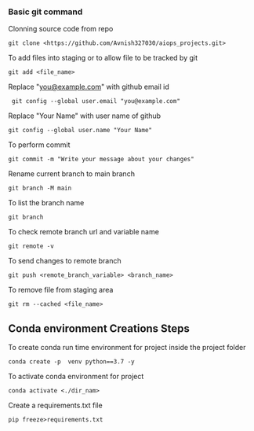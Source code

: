 ### Basic git command

Clonning source code from repo

```
git clone <https://github.com/Avnish327030/aiops_projects.git>
```

To add files into staging or to allow file to be tracked by git
```
git add <file_name>
```

Replace "you@example.com" with github email id
```
 git config --global user.email "you@example.com"
```

Replace "Your Name" with user name of github
```
git config --global user.name "Your Name"
```

To perform commit
```
git commit -m "Write your message about your changes"
```

Rename current branch to main branch
```
git branch -M main
```

To list the branch name
```
git branch
```

To check remote branch url and variable name
```
git remote -v
```


To send changes to remote branch
```
git push <remote_branch_variable> <branch_name>
```

To remove file from staging area
```
git rm --cached <file_name>
```


## Conda environment Creations Steps

 To create conda run time environment for project inside the project folder
```
conda create -p  venv python==3.7 -y
```
 To activate conda environment for project
 ```
conda activate <./dir_nam>
```
Create a requirements.txt file
```
pip freeze>requirements.txt
```